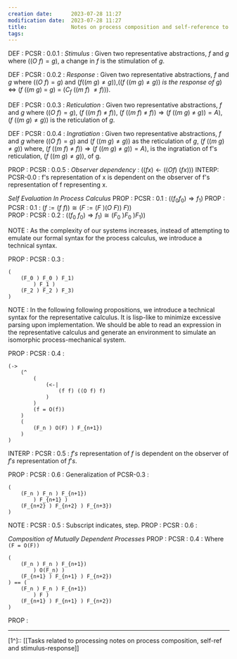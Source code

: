 ```yaml
---
creation date:		2023-07-28 11:27
modification date:	2023-07-28 11:27
title: 				Notes on process composition and self-reference to demonstrate stimulus-response
tags:
---
```

DEF : PCSR : 0.0.1 : $Stimulus$ : Given two representative abstractions, $f$ and $g$ where $((O\ f)=g)$, a change in $f$ is the stimulation of $g$.

DEF : PCSR : 0.0.2 : $Response$ : Given two representative abstractions, $f$ and $g$ where $((O\ f)=g)$ and $(f ((m\ g) \neq g))$,$((f\ ((m\ g) \neq g))\ is\ the\ response\ of\ g)$ $\iff$ $(f\ ((m\ g)\ =\ g)\ =\ (C_f\ ((m\ f)\ \neq f)))$.

DEF : PCSR : 0.0.3 : $Reticulation$ : Given two representative abstractions, $f$ and $g$ where $((O\ f)=g)$, $(f\ ((m\ f)\ \neq\ f))$, $(f\ ((m\ f)\ \neq\ f)) \Rightarrow (f\ ((m\ g)\ \neq\ g)) = A)$, $(f\ ((m\ g) \neq g))$ is the reticulation of $g$.

DEF : PCSR : 0.0.4 : $Ingratiation$ : Given two representative abstractions, $f$ and $g$ where
$((O\ f) = g)$ and $(f\ ((m\ g) \neq g))$ as the reticulation of $g$, $(f\ ( (m\ g) \neq g))$ where, $(f\ ((m\ f)\ \neq\ f)) \Rightarrow (f\ ((m\ g)\ \neq\ g)) = A)$, is the ingratiation of f's reticulation, $(f\ ((m\ g) \neq g))$, of g. 

PROP : PCSR : 0.0.5 : $Observer\ dependency$ : $((f x) \leftarrow ((O f)\ (f x)))$
INTERP: PCSR-0.0 : f's representation of x is dependent on the observer of f's representation of f representing x.

*Self Evaluation In Process Calculus*
PROP : PCSR : 0.1 : $((f_0 f_0) \Rightarrow f_1)$
PROP : PCSR : 0.1 : $(f := (f\ f)) \cong (F:= (F\ )(O\ F))\ F))$  
PROP : PCSR : 0.2 : $((f_0\ f_0) \Rightarrow f_1) \cong (F_0\ ) F_0\ ) F_1))$

NOTE :  As the complexity of our systems increases, instead of attempting to emulate our formal syntax for the process calculus, we introduce a technical syntax.

PROP : PCSR : 0.3 : 
```
(
	(F_0 ) F_0 ) F_1)
		) F_1 )
	(F_2 ) F_2 ) F_3)
)
```

NOTE : In the following following propositions, we introduce a technical syntax for the representative calculus. It is lisp-like to minimize excessive parsing upon implementation. We should be able to read an expression in the representative calculus and generate an environment to simulate an isomorphic process-mechanical system.

PROP : PCSR : 0.4 :
```
(->
	(^
		(
			(<-| 
				(f f) ((O f) f)
			)
		)
		(f = O(f))	
	)
	(
		(F_n ) O(F) ) F_{n+1}) 
	)
)
```

INTERP : PCSR : 0.5 : $f's$  representation of $f$ is dependent on the observer of $f's$ representation of $f's$.

PROP : PCSR : 0.6 : Generalization of PCSR-0.3 : 
```
(
	(F_n ) F_n ) F_{n+1})
		) F_{n+1} )
	(F_{n+2} ) F_{n+2} ) F_{n+3})
) 
```
NOTE : PCSR : 0.5 : Subscript indicates, step.
PROP : PCSR : 0.6 : 


*Composition of Mutually Dependent Processes*
PROP : PCSR : 0.4 : Where `(F = O(F))`
```
(
	(F_n ) F_n ) F_{n+1})
		) O(F_n) )
	(F_{n+1} ) F_{n+1} ) F_{n+2})
) == (
	(F_n ) F_n ) F_{n+1})
		) F )
	(F_{n+1} ) F_{n+1} ) F_{n+2})
)
```

PROP :  

---
[1^]:: [[Tasks related to processing notes on process composition, self-ref and stimulus-response]]
